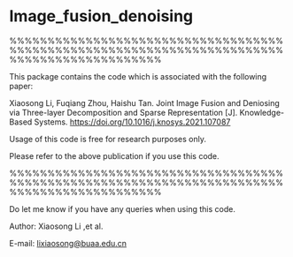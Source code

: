 # Image_fusion_denoising

%%%%%%%%%%%%%%%%%%%%%%%%%%%%%%%%%%%%%%%%%%%%%%%%%%%%%%%%%%%%%%%%%%%%%%%%%%%%%%%%%%%%%%%%%%%%

This package contains the code which is associated with the following paper:

Xiaosong Li, Fuqiang Zhou, Haishu Tan. Joint Image Fusion and Deniosing via Three-layer Decomposition and Sparse Representation [J]. Knowledge-Based Systems. https://doi.org/10.1016/j.knosys.2021.107087


Usage of this code is free for research purposes only. 

Please refer to the above publication if you use this code.


%%%%%%%%%%%%%%%%%%%%%%%%%%%%%%%%%%%%%%%%%%%%%%%%%%%%%%%%%%%%%%%%%%%%%%%%%%%%%%%%%%%%%%%%%%%%

Do let me know if you have any queries when using this code.


Author: Xiaosong  Li ,et al.   
                                                         
E-mail: lixiaosong@buaa.edu.cn


